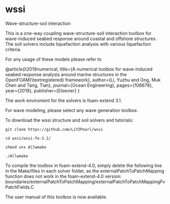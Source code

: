 # wssi
Wave-structure-soil interaction 

This is a one-way coupling wave-structure-soil interaction toolbox for wave-induced seabed response around coastal and offshore structures. The soil solvers include liquefaction analysis with various liquefaction criteria. 

For any usage of these models please refer to

@article{li2019numerical,
  title={A numerical toolbox for wave-induced seabed response analysis around marine structures in the OpenFOAM{\textregistered} framework},
  author={Li, Yuzhu and Ong, Muk Chen and Tang, Tian},
  journal={Ocean Engineering},
  pages={106678},
  year={2019},
  publisher={Elsevier}
}

The work enviroment for the solvers is foam-extend 3.1.

For wave modeling, please select any wave generation toolbox.

To download the wssi structure and soil solvers and tutorials:

    git clone https://github.com/LiYZPearl/wssi

    cd wssi/wssi-fe-3.1/

    chmod u+x Allwmake

    ./Allwmake

To compile the toolbox in foam-extend-4.0, simply delete the following line in the Make/files in each solver folder,
as the externalPatchToPatchMapping function does not work in the foam-extend-4.0 version: 
boundaries/externalPatchToPatchMapping/externalPatchToPatchMappingFvPatchFields.C


The user manual of this toolbox is now available.
